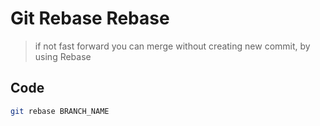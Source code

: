 # Git Rebase Rebase 
> if not fast forward you can merge without creating new commit, by using Rebase


## Code

```sh
git rebase BRANCH_NAME
```